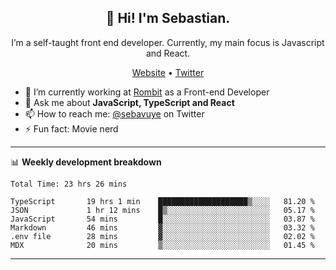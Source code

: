 <h2 align="center">👋 Hi! I'm Sebastian.</h2>
<p align="center">I’m a self-taught front end developer. Currently, my main focus is Javascript and React.</p>
<p align="center">
  <a href="https://sebastianvuye.be">Website</a> •
  <a href="https://twitter.com/sebavuye">Twitter</a>
</p>


- 🔭 I’m currently working at [Rombit](https://rombit.com/) as a Front-end Developer
- 💬 Ask me about **JavaScript, TypeScript and React**
- 📫 How to reach me: [@sebavuye](https://twitter.com/sebavuye) on Twitter
- ⚡ Fun fact: Movie nerd

-------

📊 **Weekly development breakdown**

<!--START_SECTION:waka-->

```text
Total Time: 23 hrs 26 mins

TypeScript       19 hrs 1 min    ████████████████████▒░░░░   81.20 %
JSON             1 hr 12 mins    █▒░░░░░░░░░░░░░░░░░░░░░░░   05.17 %
JavaScript       54 mins         █░░░░░░░░░░░░░░░░░░░░░░░░   03.87 %
Markdown         46 mins         ▓░░░░░░░░░░░░░░░░░░░░░░░░   03.32 %
.env file        28 mins         ▓░░░░░░░░░░░░░░░░░░░░░░░░   02.02 %
MDX              20 mins         ▒░░░░░░░░░░░░░░░░░░░░░░░░   01.45 %
```

<!--END_SECTION:waka-->
-------
